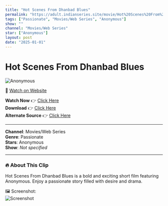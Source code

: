 ```yaml
---
title: "Hot Scenes From Dhanbad Blues"
permalink: "https://adult.indianseries.site/movie/Hot%20Scenes%20From%20Dhanbad%20Blues"
tags: ["Passionate", "Movies/Web Series", "Anonymous"]
show: ""
channel: "Movies/Web Series"
star: ["Anonymous"]
layout: post
date: "2025-01-01"
---
```


# Hot Scenes From Dhanbad Blues

![Anonymous](https://shorts.desisins.com/wp-content/uploads/2024/11/Dhanbad-Blues-DesiSins.com_.jpg)

🔗 [Watch on Website](https://adult.indianseries.site/movie/Hot%20Scenes%20From%20Dhanbad%20Blues)

**Watch Now** 👉 [Click Here](https://adult.indianseries.site/movie/Hot%20Scenes%20From%20Dhanbad%20Blues)  
**Download** 👉 [Click Here](https://adult.indianseries.site/movie/Hot%20Scenes%20From%20Dhanbad%20Blues)  
**Alternate Source** 👉 [Click Here](https://adult.indianseries.site/movie/Hot%20Scenes%20From%20Dhanbad%20Blues)

---

**Channel**: Movies/Web Series  
**Genre**: Passionate  
**Stars**: Anonymous  
**Show**: *Not specified*

---

### 🔥 About This Clip

Hot Scenes From Dhanbad Blues is a bold and exciting short film featuring Anonymous. Enjoy a passionate story filled with desire and drama.
 
🖼️ Screenshot:  
![Screenshot](https://shorts.desisins.com/wp-content/uploads/2024/11/Dhanbad-Blues-DesiSins.com_.jpg)

